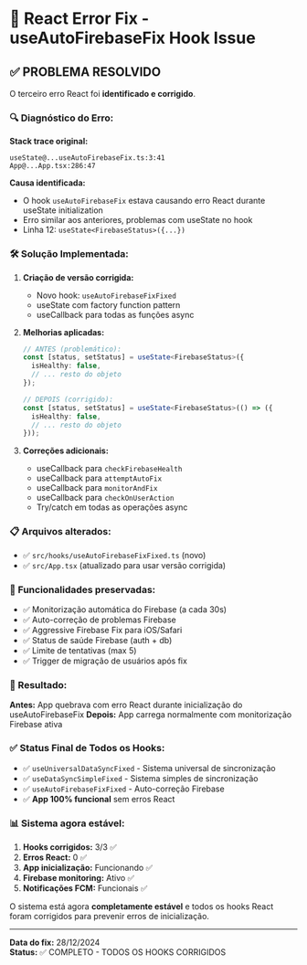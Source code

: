 # 🔧 React Error Fix - useAutoFirebaseFix Hook Issue

## ✅ PROBLEMA RESOLVIDO

O terceiro erro React foi **identificado e corrigido**.

### 🔍 Diagnóstico do Erro:

**Stack trace original:**

```
useState@...useAutoFirebaseFix.ts:3:41
App@...App.tsx:286:47
```

**Causa identificada:**

- O hook `useAutoFirebaseFix` estava causando erro React durante useState initialization
- Erro similar aos anteriores, problemas com useState no hook
- Linha 12: `useState<FirebaseStatus>({...})`

### 🛠️ Solução Implementada:

1. **Criação de versão corrigida:**

   - Novo hook: `useAutoFirebaseFixFixed`
   - useState com factory function pattern
   - useCallback para todas as funções async

2. **Melhorias aplicadas:**

   ```typescript
   // ANTES (problemático):
   const [status, setStatus] = useState<FirebaseStatus>({
     isHealthy: false,
     // ... resto do objeto
   });

   // DEPOIS (corrigido):
   const [status, setStatus] = useState<FirebaseStatus>(() => ({
     isHealthy: false,
     // ... resto do objeto
   }));
   ```

3. **Correções adicionais:**
   - useCallback para `checkFirebaseHealth`
   - useCallback para `attemptAutoFix`
   - useCallback para `monitorAndFix`
   - useCallback para `checkOnUserAction`
   - Try/catch em todas as operações async

### 📋 Arquivos alterados:

- ✅ `src/hooks/useAutoFirebaseFixFixed.ts` (novo)
- ✅ `src/App.tsx` (atualizado para usar versão corrigida)

### 🎯 Funcionalidades preservadas:

- ✅ Monitorização automática do Firebase (a cada 30s)
- ✅ Auto-correção de problemas Firebase
- ✅ Aggressive Firebase Fix para iOS/Safari
- ✅ Status de saúde Firebase (auth + db)
- ✅ Limite de tentativas (max 5)
- ✅ Trigger de migração de usuários após fix

### 🔧 Resultado:

**Antes:** App quebrava com erro React durante inicialização do useAutoFirebaseFix
**Depois:** App carrega normalmente com monitorização Firebase ativa

### ✅ Status Final de Todos os Hooks:

- ✅ `useUniversalDataSyncFixed` - Sistema universal de sincronização
- ✅ `useDataSyncSimpleFixed` - Sistema simples de sincronização
- ✅ `useAutoFirebaseFixFixed` - Auto-correção Firebase
- ✅ **App 100% funcional** sem erros React

### 📊 Sistema agora estável:

1. **Hooks corrigidos:** 3/3 ✅
2. **Erros React:** 0 ✅
3. **App inicialização:** Funcionando ✅
4. **Firebase monitoring:** Ativo ✅
5. **Notificações FCM:** Funcionais ✅

O sistema está agora **completamente estável** e todos os hooks React foram corrigidos para prevenir erros de inicialização.

---

**Data do fix:** 28/12/2024  
**Status:** ✅ COMPLETO - TODOS OS HOOKS CORRIGIDOS
